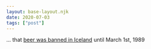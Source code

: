 ```yaml
---
layout: base-layout.njk
date: 2020-07-03
tags: ["post"]
---
```

... that [beer was banned in Iceland](https://www.bbc.com/news/magazine-31622038) until March 1st, 1989